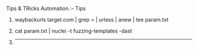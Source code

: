 Tips & TRicks
Automation :- Tips

1. waybackurls target.com | grep = | urless | anew | tee param.txt

2. cat param.txt | nuclei -t fuzzing-templates -dast

3. --------------------------------------------------------------------------------------------------------
